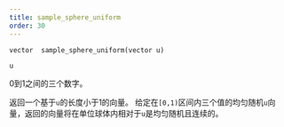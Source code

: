 ```yaml
---
title: sample_sphere_uniform
order: 30
---
```

`vector  sample_sphere_uniform(vector u)`

`u`

0到1之间的三个数字。

返回一个基于`u`的长度小于1的向量。
给定在`[0,1)`区间内三个值的均匀随机`u`向量，返回的向量将在单位球体内相对于`u`是均匀随机且连续的。